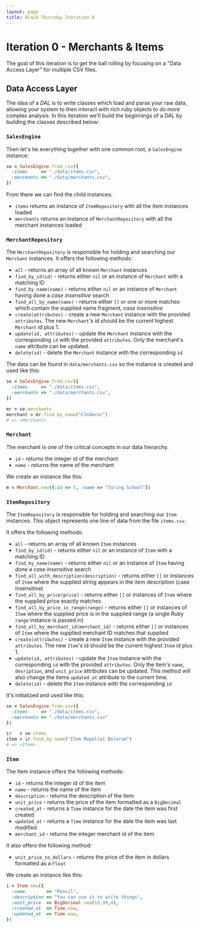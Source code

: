 ```yaml
---
layout: page
title: Black Thursday Iteration 0
---
```


# Iteration 0 - Merchants & Items

The goal of this iteration is to get the ball rolling by focusing on a "Data Access Layer" for multiple CSV files.

## Data Access Layer

The idea of a *DAL* is to write classes which load and parse your raw data, allowing your system to then interact with rich ruby objects to do more complex analysis. In this iteration we'll build the beginnings of a DAL by building the classes described below:

### `SalesEngine`

Then let's tie everything together with one common root, a `SalesEngine` instance:

```ruby
se = SalesEngine.from_csv({
  :items     => "./data/items.csv",
  :merchants => "./data/merchants.csv",
})
```

From there we can find the child instances:

*   `items` returns an instance of `ItemRepository` with all the item instances loaded
*   `merchants` returns an instance of `MerchantRepository` with all the merchant instances loaded

### `MerchantRepository`

The `MerchantRepository` is responsible for holding and searching our `Merchant`
instances. It offers the following methods:

*   `all` - returns an array of all known `Merchant` instances
*   `find_by_id(id)` - returns either `nil` or an instance of `Merchant` with a matching ID
*   `find_by_name(name)` - returns either `nil` or an instance of `Merchant` having done a *case insensitive* search
*   `find_all_by_name(name)` - returns either `[]` or one or more matches which contain the supplied name fragment, *case insensitive*
*    `create(attributes)` - create a new `Merchant` instance with the provided `attributes`. The new `Merchant`'s id should be the current highest `Merchant` id plus 1. 
*    `update(id, attributes)` - update the `Merchant` instance with the corresponding `id` with the provided `attributes`. Only the merchant's `name` attribute can be updated.
*    `delete(id)` - delete the `Merchant` instance with the corresponding `id`

The data can be found in `data/merchants.csv` so the instance is created and used like this:

```ruby
se = SalesEngine.from_csv({
  :items     => "./data/items.csv",
  :merchants => "./data/merchants.csv",
})

mr = se.merchants
merchant = mr.find_by_name("CJsDecor")
# => <Merchant>
```

### `Merchant`

The merchant is one of the critical concepts in our data hierarchy.

*   `id` - returns the integer id of the merchant
*   `name` - returns the name of the merchant

We create an instance like this:

```ruby
m = Merchant.new({:id => 5, :name => "Turing School"})
```

### `ItemRepository`

The `ItemRepository` is responsible for holding and searching our `Item`
instances. This object represents one line of data from the file `items.csv`.

It offers the following methods:

*   `all` - returns an array of all known `Item` instances
*   `find_by_id(id)` - returns either `nil` or an instance of `Item` with a matching ID
*   `find_by_name(name)` - returns either `nil` or an instance of `Item` having done a *case insensitive* search
*   `find_all_with_description(description)` - returns either `[]` or instances of `Item` where the supplied string appears in the item description (case insensitive)
*   `find_all_by_price(price)` - returns either `[]` or instances of `Item` where the supplied price exactly matches
*   `find_all_by_price_in_range(range)` - returns either `[]` or instances of `Item` where the supplied price is in the supplied range (a single Ruby `range` instance is passed in)
*   `find_all_by_merchant_id(merchant_id)` - returns either `[]` or instances of `Item` where the supplied merchant ID matches that supplied
*    `create(attributes)` - create a new `Item` instance with the provided `attributes`. The new `Item`'s id should be the current highest `Item` id plus 1.
*    `update(id, attributes)` - update the `Item` instance with the corresponding `id` with the provided `attributes`. Only the item's `name`, `desription`, and `unit_price` attributes can be updated. This method will also change the items `updated_at` attribute to the current time.
*    `delete(id)` - delete the `Item` instance with the corresponding `id`

It's initialized and used like this:

```ruby
se = SalesEngine.from_csv({
  :items     => "./data/items.csv",
  :merchants => "./data/merchants.csv"
})

ir   = se.items
item = ir.find_by_name("Item Repellat Dolorum")
# => <Item>
```

### `Item`

The Item instance offers the following methods:

*   `id` - returns the integer id of the item
*   `name` - returns the name of the item
*   `description` - returns the description of the item
*   `unit_price` - returns the price of the item formatted as a `BigDecimal`
*   `created_at` - returns a `Time` instance for the date the item was first created
*   `updated_at` - returns a `Time` instance for the date the item was last modified
*   `merchant_id` - returns the integer merchant id of the item

It also offers the following method:

*   `unit_price_to_dollars` - returns the price of the item in dollars formatted as a `Float`

We create an instance like this:

```ruby
i = Item.new({
  :name        => "Pencil",
  :description => "You can use it to write things",
  :unit_price  => BigDecimal.new(10.99,4),
  :created_at  => Time.now,
  :updated_at  => Time.now,
})
```
